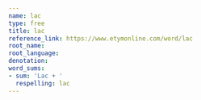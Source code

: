 ```yaml
---
name: lac
type: free
title: lac
reference_link: https://www.etymonline.com/word/lac
root_name: 
root_language: 
denotation: 
word_sums:
- sum: 'Lac + '
  respelling: lac
---
```

